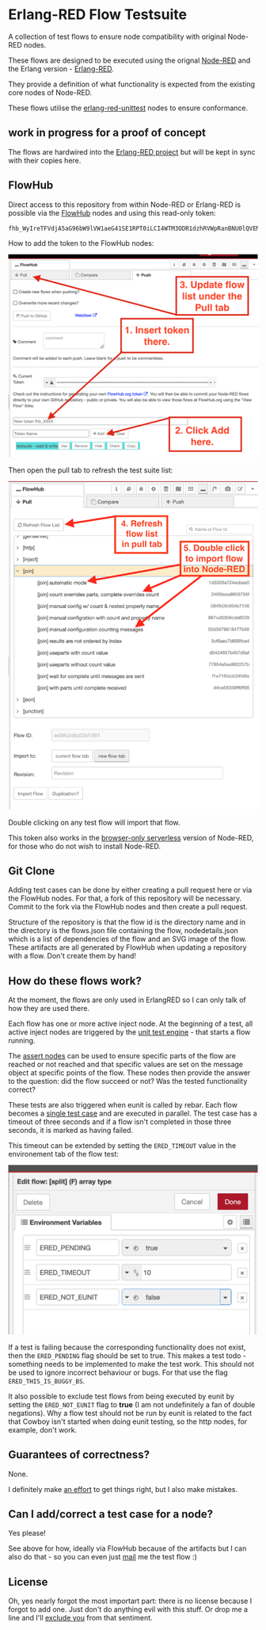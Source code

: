 # Erlang-RED Flow Testsuite

A collection of test flows to ensure node compatibility with original Node-RED nodes.

These flows are designed to be executed using the orignal [Node-RED](https://nodered.org) and the Erlang version - [Erlang-RED](https://github.com/gorenje/erlang-red).

They provide a definition of what functionality is expected from the existing core nodes of Node-RED.

These flows utilise the [erlang-red-unittest](https://github.com/gorenje/erlang-red-unittesting-nodes) nodes to ensure conformance.

## work in progress for a proof of concept

The flows are hardwired into the [Erlang-RED project](https://github.com/gorenje/erlang-red/tree/main/priv/testflows) but will be kept in sync with their copies here.

## FlowHub

Direct access to this repository from within Node-RED or Erlang-RED is possible via the [FlowHub](https://flows.nodered.org/node/@gregoriusrippenstein/node-red-contrib-flowhub) nodes and using this read-only token:

```
fhb_WyIreTFVdjA5aG96bW9lVW1aeG41SE1RPT0iLCI4WTM3ODR1dzhRVWpRanBNU0lQVEM2OG5PRVZwRFZpQm84M0dTT3VRTVdEcmh6N0VyUTk2a1JXVUZpdWZkUnZLS0pTb0NBWmRnT25oa3g3VHlRcUd3ZUM2SmU0RTNZOUJwbjN2alRqc2dMNi9tekswUkRPYzlaNjBEZ0RoUzBtbnZMeFFUSWZIV3oxczZMYTRYTXA4UVFldmsxM0hGWlcwS2RrVEEzaVB4ZjBSTW4xdTF0UXZjYjIyRDI2ZEpTQUI0Q3dDdzd1NXdzZlB3dWd0N1VKT3RmUGkzakNDRzcwaVd6dzdFdkZrNGlyTFl2S2Z6cThMIl0
```

How to add the token to the FlowHub nodes:

![img](.images/flowhub-token-tab.png)


Then open the pull tab to refresh the test suite list:

![img](.images/update-pull-tab.png)

Double clicking on any test flow will import that flow.

This token also works in the [browser-only serverless](https://deadred.flowhub.org) version of Node-RED, for those who do not wish to install Node-RED.

## Git Clone

Adding test cases can be done by either creating a pull request here or via the FlowHub nodes. For that, a fork of this repository will be necessary. Commit to the fork via the FlowHub nodes and then create a pull request.

Structure of the repository is that the flow id is the directory name and in the directory is the flows.json file containing the flow, nodedetails.json which is a list of dependencies of the flow and an SVG image of the flow. These artifacts are all generated by FlowHub when updating a repository with a flow. Don't create them by hand!

## How do these flows work?

At the moment, the flows are only used in ErlangRED so I can only talk of how they are used there.

Each flow has one or more active inject node. At the beginning of a test, all active inject nodes are triggered by the [unit test engine](https://github.com/gorenje/erlang-red/blob/c0cdebe6e0af83747fe406771bd50cf6ad59a528/src/servers/ered_unittest_engine.erl#L193-L200) - that starts a flow running.

The [assert nodes](https://flows.nodered.org/node/@gregoriusrippenstein/erlang-red-unittest) can be used to ensure specific parts of the flow are reached or not reached and that specific values are set on the message object at specific points of the flow. These nodes then provide the answer to the question: did the flow succeed or not? Was the tested functionality correct?

These tests are also triggered when eunit is called by rebar. Each flow becomes a [single test case](https://github.com/gorenje/erlang-red/blob/c0cdebe6e0af83747fe406771bd50cf6ad59a528/test/flow_file_test.erl#L199-L217) and are executed in parallel. The test case has a timeout of three seconds and if a flow isn't completed in those three seconds, it is marked as having failed.

This timeout can be extended by setting the `ERED_TIMEOUT` value in the environement tab of the flow test:

![img](.images/flow-test-settings.png)

If a test is failing because the corresponding functionality does not exist, then the `ERED_PENDING` flag should be set to true. This makes a test todo - something needs to be implemented to make the test work. This should not be used to ignore incorrect behaviour or bugs. For that use the flag `ERED_THIS_IS_BUGGY_BS`.

It also possible to exclude test flows from being executed by eunit by setting the `ERED_NOT_EUNIT` flag to **true** (I am not undefinitely a fan of double negations). Why a flow test should not be run by eunit is related to the fact that Cowboy isn't started when doing eunit testing, so the http nodes, for example, don't work.

## Guarantees of correctness?

None.

I definitely make [an effort](https://discourse.nodered.org/t/switch-node-check-all-mode-and-otherwise-why-does-otherwise-not-match/96794) to get things right, but I also make mistakes.

## Can I add/correct a test case for a node?

Yes please!

See above for how, ideally via FlowHub because of the artifacts but I can also do that - so you can even just [mail](mailto:testflows@spread-the.love) me the test flow :)

## License

Oh, yes nearly forgot the most importart part: there is no license because I forgot to add one. Just don't do anything evil with this stuff. Or drop me a line and I'll [exclude you](https://opensource.stackexchange.com/questions/2468/is-there-a-license-which-prevents-misuse-of-the-source-code/2471#2471) from that sentiment.
